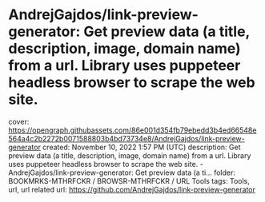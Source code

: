 # AndrejGajdos/link-preview-generator: Get preview data (a title, description, image, domain name) from a url. Library uses puppeteer headless browser to scrape the web site.

cover: https://opengraph.githubassets.com/86e001d354fb79ebedd3b4ed66548e564a4c2b2272b0071588803b4bd73734e8/AndrejGajdos/link-preview-generator
created: November 10, 2022 1:57 PM (UTC)
description: Get preview data (a title, description, image, domain name) from a url. Library uses puppeteer headless browser to scrape the web site. - AndrejGajdos/link-preview-generator: Get preview data (a ti...
folder: BOOKMRKS-MTHRFCKR / BROWSR-MTHRFCKR / URL Tools
tags: Tools, url, url related
url: https://github.com/AndrejGajdos/link-preview-generator